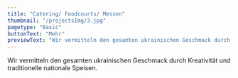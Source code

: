 ```yaml
---
title: "Catering/ Foodcourts/ Messen"
thumbnail: "/projectsImg/3.jpg"
pagetype: "Basic"
buttonText: "Mehr"
previewText: "Wir vermitteln den gesamten ukrainischen Geschmack durch Kreativität und traditionelle nationale Speisen."
---
```


<div class="text-center">
Wir vermitteln den gesamten ukrainischen Geschmack durch Kreativität und traditionelle nationale Speisen.
</div>
